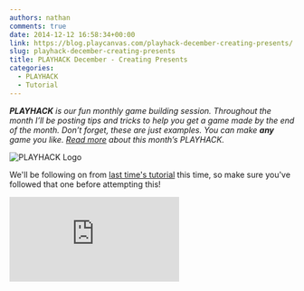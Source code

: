 ```yaml
---
authors: nathan
comments: true
date: 2014-12-12 16:58:34+00:00
link: https://blog.playcanvas.com/playhack-december-creating-presents/
slug: playhack-december-creating-presents
title: PLAYHACK December - Creating Presents
categories:
  - PLAYHACK
  - Tutorial
---
```


_**PLAYHACK** is our fun monthly game building session. Throughout the month I’ll be posting tips and tricks to help you get a game made by the end of the month. Don’t forget, these are just examples. You can make **any** game you like. [Read more](https://blog.playcanvas.com/playhack-december-jolly-santa/) about this month’s PLAYHACK._

![PLAYHACK Logo](/img/playhack-logo-xmas.jpg)

We'll be following on from [last time's tutorial](https://blog.playcanvas.com/playhack-december-player-character/) this time, so make sure you've followed that one before attempting this!

<!-- more -->

<div className="iframe-container">
    <iframe loading="lazy" src="https://playcanv.as/b/eyPboW2T/" title="360 lookaround camera" webkitallowfullscreen="true" mozallowfullscreen="true" allow="autoplay" allowfullscreen="true" allowvr="" scrolling="no" frameborder="0" />
</div>

_Use W and S to move the sleigh._

In this tutorial, we're going to program the gifts that will come in from the right for Santa to collect.

### Moving the Presents

[![Santa and the Present](/img/editor-santa-and-present.png)](/img/editor-santa-and-present.png)

To start with, we'll need to create a script that will make the presents move across the screen towards Santa. We're also going to make the presents rotate, just because it looks nice. To do that, we need to attach a new script to the Gift entity, just like we did last time with Santa. Call it something like 'gift_controller'.

Now, let's think about what we need - just like with Santa's script, we're going to need the speed we want the presents to move, and we'll also need the speed we want the presents to rotate. So let's make two attributes for that:

```javascript
pc.script.attribute("speed", "number", 10);
pc.script.attribute("rotspeed", "number", 90);
```

Put them at the top of the script like before (remember to do _Entity > Refresh Script Attributes_ when you come to test!).

Now we need to move the gift every frame. This is again, very similar to the Santa movement code:

```javascript
// Called every frame, dt is time in seconds since last update
update: function (dt) {
    this.entity.translate(0, 0, -this.speed*dt);
    this.entity.rotate(0, this.rotspeed*dt, 0);
}
```

To move the present, we use the `entity.translate` function, as before. To rotate, we use the `entity.rotate` function, which as its name suggests, rotates the present by a certain amount.

If you launch the game (remembering to do _Entity > Refresh Script Attributes_!) then the present in the middle of the screen should hopefully move offscreen whilst rotating. Success!

### Creating Many Presents

[![Many Presents](/img/Screen-Shot-2014-11-24-at-15.58.42.png)](/img/Screen-Shot-2014-11-24-at-15.58.42.png)

Now, we'll need to create a script that will create presents every so often off the right hand edge of the screen. This might seem odd - up until now we've only created scripts that do things to entities already on screen. To do this, we're going to attach a script to the root entity of the game - which is the entity called "Santa" in the pack explorer. Add a script to the root entity called 'gift_creator'.

So, let's think about how to go about this. We've got quite a few things to think about. Firstly, how do we add new presents? We can achieve this by cloning the gift that's already on screen. To do this, we need a reference to that present. In the `initialize` method, add the following code:

```javascript
this.gift = context.root.findByName("Gift");
```

Now we have a variable, `this.gift`, which contains the gift that is on screen. We'll get on to how to clone it in a second.

What else do we have to think about? Two main things - where we want to add the new presents, and how often we want to add them. We're going to have an element of randomness to where and when we add the presents - we want the presents to come in from the right at different heights, and we also don't want the presents to come in like clockwork - we want to keep the player on his toes and have them spawn with slightly different amounts of time between them.

We'll add some new attributes so we can easily test and change these things:

```javascript
pc.script.attribute("avgPresentTime", "number", 0.75);
pc.script.attribute("presentRange", "number", 0.5);
pc.script.attribute("maxY", "number", 8);
pc.script.attribute("offscreenZ", "number", 20);
```

`avgPresentTime` is the average amount of time between each present coming spawning, and `presentRange` is how many seconds around the average time presents could come in. `maxY` is the highest position a present could come in at, and `offscreenZ` is the z position we are going to create our new presents at.

So, now we've got all these attributes, what do we need to do? We need some sort of timer than allows us to check whether or not to add a new present yet. Let's add some variables so we can do that:

```javascript
initialize: function () {
    this.gift = context.root.findByName("Gift");
    this.presentTimer = 0;
    this.presentTimeToGet = 0;
},
```

The first line we added earlier - but we've now got two new variables, `presentTimer` and `presentTimeToGet`. We will use `presentTimer` to count how long it's been since we last added a present, and `presentTimeToGet` will be how long we need to wait until adding the next present.

So, we now know that every frame, we need to increment `this.presentTimer` by the amount of time passed since the last frame - which is helpfully passed into the `update` function as the variable `dt`.

```javascript
update: function (dt) {
    this.presentTimer += dt;
    if(this.presentTimer >= this.presentTimeToGet) {
        //Create a new gift
    }
}
```

So, now we know when we're adding a new gift. To add a new gift to the game, we can use the following code:

```javascript
var newGift = this.gift.clone();
newGift.enabled = true;
context.root.addChild(newGift);
```

This clones `this.gift`, and stores the new gift in the variable `newGift`. We then have to do two things to actually get the gift in game - we have to enable it, and then add it to the entity hierarchy.

Now we have a new gift in the game - however, it's at the same position as the first gift! That's not good. We want it to be offscreen at a random height to start with! Let's fix that.

```javascript
// Set its position correctly
var rand = Math.random() * 2 - 1;
var newY = rand * maxY;
newGift.setPosition(0, newY, this.offscreenZ);
```

There's a few new things going on here! First, let's look at the randomness. `Math.random()` is a built in JavaScript function that returns a random number from 0 to 1. We, however, want a random number from `maxY` to negative `maxY`. To achieve this, we multiply our random number by 2 (giving us a number between 0 and 2), then take away 1 (between -1 and 1), then multiply it by maxY (between `-maxY` and `maxY`). Once we have the random `newY` position, we can set the position of the `newGift`.

Now, we're very almost done. However, we've now added a present, so we need to reset `presentTimer` to 0, as it's been 0 seconds since we added a present! We also want to change `presentTimeToGet`, as we want to wait a slightly different length of time before adding another present.

```javascript
// And reset the timer
this.presentTimer = 0;
this.presentTimeToGet = this.avgPresentTime + this.presentRange * (Math.random() - 0.5);
```

We use `Math.random()` again here to get the time before we want to add another present. This gives us a number that will be no more than half of `presentRange` away from `avgPresentTime`.

That should be it! Test your code (REMEMBER _Entity Menu > Refresh Script Attributes_), and presents should start coming in from the right. Perfect!

### Housekeeping

One last thing - we've left the sack floating in the middle of the screen, and we don't really want the first present to start in the middle of the screen either. To fix this, simply select the gift/sack, and uncheck the 'Enabled' attribute. That's it! The initial sack and gift will no longer show up in the editor or when you test the game.

Next time, we'll be looking at [Trigger Volumes](https://developer.playcanvas.com/tutorials/collision-and-triggers/), which will allow us to have Santa actually collect the presents when he touches them.
